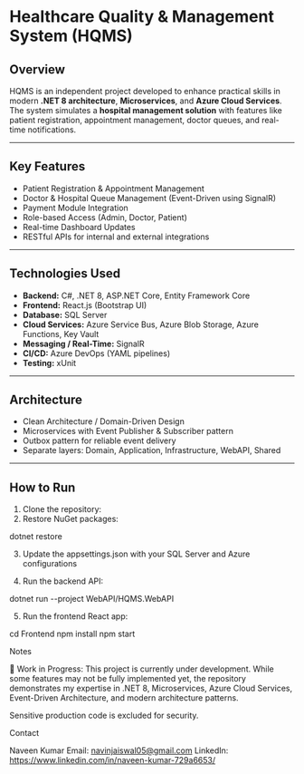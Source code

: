 # Healthcare Quality & Management System (HQMS)

## Overview
HQMS is an independent project developed to enhance practical skills in modern **.NET 8 architecture**, **Microservices**, and **Azure Cloud Services**.  
The system simulates a **hospital management solution** with features like patient registration, appointment management, doctor queues, and real-time notifications.

---

## Key Features
- Patient Registration & Appointment Management
- Doctor & Hospital Queue Management (Event-Driven using SignalR)
- Payment Module Integration
- Role-based Access (Admin, Doctor, Patient)
- Real-time Dashboard Updates
- RESTful APIs for internal and external integrations

---

## Technologies Used
- **Backend:** C#, .NET 8, ASP.NET Core, Entity Framework Core
- **Frontend:** React.js (Bootstrap UI)
- **Database:** SQL Server
- **Cloud Services:** Azure Service Bus, Azure Blob Storage, Azure Functions, Key Vault
- **Messaging / Real-Time:** SignalR
- **CI/CD:** Azure DevOps (YAML pipelines)
- **Testing:** xUnit

---

## Architecture
- Clean Architecture / Domain-Driven Design
- Microservices with Event Publisher & Subscriber pattern
- Outbox pattern for reliable event delivery
- Separate layers: Domain, Application, Infrastructure, WebAPI, Shared

---

## How to Run
1. Clone the repository:
2. Restore NuGet packages:

dotnet restore


3. Update the appsettings.json with your SQL Server and Azure configurations

4. Run the backend API:

dotnet run --project WebAPI/HQMS.WebAPI

5. Run the frontend React app:

cd Frontend
npm install
npm start

Notes

🚀 Work in Progress: This project is currently under development. While some features may not be fully implemented yet, the repository demonstrates my expertise in .NET 8, Microservices, Azure Cloud Services, Event-Driven Architecture, and modern architecture patterns.

Sensitive production code is excluded for security.

Contact

Naveen Kumar
Email: navinjaiswal05@gmail.com
LinkedIn: https://www.linkedin.com/in/naveen-kumar-729a6653/


